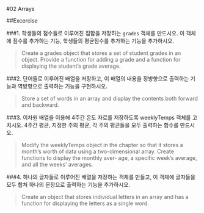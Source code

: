 #02 Arrays

##Excercise

###1.
학생들의 점수들로 이루어진 집합을 저장하는 `grades` 객체를 만드시오. 이 객체에 점수를 추가하는 기능, 학생들의 평균점수를 추가하는 기능을 추가하시오.
> Create a grades object that stores a set of student grades in an object. Provide a function for adding a grade and a function for displaying the student’s grade average.

###2.
단어들로 이루어진 배열을 저장하고, 이 배열의 내용을 정뱡향으로 출력하는 기능과 역방향으로 출력하는 기능을 구현하시오.
> Store a set of words in an array and display the contents both forward and backward.

###3.
이차원 배열을 이용해 4주간 온도 자료를 저장하도록 weeklyTemps 객체를 고치시오. 4주간 평균, 지정한 주의 평균, 각 주의 평균들을 모두 출력하는 함수를 만드시오.
> Modify the weeklyTemps object in the chapter so that it stores a month’s worth of data using a two-dimensional array. Create functions to display the monthly aver‐ age, a specific week’s average, and all the weeks’ averages.

###4.
하나의 글자들로 이루어진 배열을 저장하는 객체를 만들고, 이 객체에 글자들을 모두 합쳐 하나의 문장으로 출력하는 기능을 추가하시오.
> Create an object that stores individual letters in an array and has a function for displaying the letters as a single word.